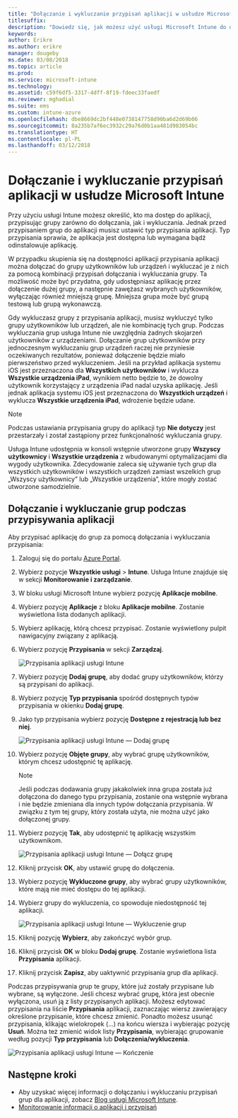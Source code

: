 ```yaml
---
title: "Dołączanie i wykluczanie przypisań aplikacji w usłudze Microsoft Intune"
titlesuffix: 
description: "Dowiedz się, jak możesz użyć usługi Microsoft Intune do dołączania i wykluczania przypisań aplikacji."
keywords: 
author: Erikre
ms.author: erikre
manager: dougeby
ms.date: 03/08/2018
ms.topic: article
ms.prod: 
ms.service: microsoft-intune
ms.technology: 
ms.assetid: c59f6df5-3317-4dff-8f19-fdeec33faedf
ms.reviewer: mghadial
ms.suite: ems
ms.custom: intune-azure
ms.openlocfilehash: dbe8669dc2bf448e0738147758d90ba6d2d69b06
ms.sourcegitcommit: 8a235b7af6ec3932c29a76d0b1aa481d983054bc
ms.translationtype: HT
ms.contentlocale: pl-PL
ms.lasthandoff: 03/12/2018
---
```

# <a name="include-and-exclude-app-assignments-in-microsoft-intune"></a>Dołączanie i wykluczanie przypisań aplikacji w usłudze Microsoft Intune

Przy użyciu usługi Intune możesz określić, kto ma dostęp do aplikacji, przypisując grupy zarówno do dołączania, jak i wykluczania. Jednak przed przypisaniem grup do aplikacji musisz ustawić typ przypisania aplikacji. Typ przypisania sprawia, że aplikacja jest dostępna lub wymagana bądź odinstalowuje aplikację. 

W przypadku skupienia się na dostępności aplikacji przypisania aplikacji można dołączać do grupy użytkowników lub urządzeń i wykluczać je z nich za pomocą kombinacji przypisań dołączania i wykluczania grupy. Ta możliwość może być przydatna, gdy udostępniasz aplikację przez dołączenie dużej grupy, a następnie zawężasz wybranych użytkowników, wyłączając również mniejszą grupę. Mniejsza grupa może być grupą testową lub grupą wykonawczą. 

Gdy wykluczasz grupy z przypisania aplikacji, musisz wykluczyć tylko grupy użytkowników lub urządzeń, ale nie kombinację tych grup. Podczas wykluczania grup usługa Intune nie uwzględnia żadnych skojarzeń użytkowników z urządzeniami. Dołączanie grup użytkowników przy jednoczesnym wykluczaniu grup urządzeń raczej nie przyniesie oczekiwanych rezultatów, ponieważ dołączenie będzie miało pierwszeństwo przed wykluczeniem. Jeśli na przykład aplikacja systemu iOS jest przeznaczona dla **Wszystkich użytkowników** i wyklucza **Wszystkie urządzenia iPad**, wynikiem netto będzie to, że dowolny użytkownik korzystający z urządzenia iPad nadal uzyska aplikację. Jeśli jednak aplikacja systemu iOS jest przeznaczona do **Wszystkich urządzeń** i wyklucza **Wszystkie urządzenia iPad**, wdrożenie będzie udane.  

>[!NOTE]
>Podczas ustawiania przypisania grupy do aplikacji typ **Nie dotyczy** jest przestarzały i został zastąpiony przez funkcjonalność wykluczania grupy. 
>
>Usługa Intune udostępnia w konsoli wstępnie utworzone grupy **Wszyscy użytkownicy** i **Wszystkie urządzenia** z wbudowanymi optymalizacjami dla wygody użytkownika. Zdecydowanie zaleca się używanie tych grup dla wszystkich użytkowników i wszystkich urządzeń zamiast wszelkich grup „Wszyscy użytkownicy” lub „Wszystkie urządzenia”, które mogły zostać utworzone samodzielnie.  

## <a name="including-and-excluding-groups-when-assigning-apps"></a>Dołączanie i wykluczanie grup podczas przypisywania aplikacji 
Aby przypisać aplikację do grup za pomocą dołączania i wykluczania przypisania:
1. Zaloguj się do portalu [Azure Portal](https://portal.azure.com).
2. Wybierz pozycje **Wszystkie usługi** > **Intune**. Usługa Intune znajduje się w sekcji **Monitorowanie i zarządzanie**.
3. W bloku usługi Microsoft Intune wybierz pozycję **Aplikacje mobilne**.
4. Wybierz pozycję **Aplikacje** z bloku **Aplikacje mobilne**. Zostanie wyświetlona lista dodanych aplikacji.
5. Wybierz aplikację, którą chcesz przypisać. Zostanie wyświetlony pulpit nawigacyjny związany z aplikacją. 
6. Wybierz pozycję **Przypisania** w sekcji **Zarządzaj**. 

    ![Przypisania aplikacji usługi Intune](./media/apps-inc-exl-01.png)
7. Wybierz pozycję **Dodaj grupę**, aby dodać grupy użytkowników, którzy są przypisani do aplikacji. 
8. Wybierz pozycję **Typ przypisania** spośród dostępnych typów przypisania w okienku **Dodaj grupę**.
9. Jako typ przypisania wybierz pozycję **Dostępne z rejestracją lub bez niej**.

    ![Przypisania aplikacji usługi Intune — Dodaj grupę](./media/apps-inc-exl-02.png)
10. Wybierz pozycję **Objęte grupy**, aby wybrać grupę użytkowników, którym chcesz udostępnić tę aplikację.

    >[!NOTE]
    >Jeśli podczas dodawania grupy jakakolwiek inna grupa została już dołączona do danego typu przypisania, zostanie ona wstępnie wybrana i nie będzie zmieniana dla innych typów dołączania przypisania. W związku z tym tej grupy, który została użyta, nie można użyć jako dołączonej grupy.

11. Wybierz pozycję **Tak**, aby udostępnić tę aplikację wszystkim użytkownikom.

    ![Przypisania aplikacji usługi Intune — Dołącz grupę](./media/apps-inc-exl-03.png)
12. Kliknij przycisk **OK**, aby ustawić grupę do dołączenia.
13. Wybierz pozycję **Wykluczone grupy**, aby wybrać grupy użytkowników, które mają nie mieć dostępu do tej aplikacji. 
14. Wybierz grupy do wykluczenia, co spowoduje niedostępność tej aplikacji.

    ![Przypisania aplikacji usługi Intune — Wykluczenie grup](./media/apps-inc-exl-04.png)
15. Kliknij pozycję **Wybierz**, aby zakończyć wybór grup.
16. Kliknij przycisk **OK** w bloku **Dodaj grupę**. Zostanie wyświetlona lista **Przypisania** aplikacji.
17. Kliknij przycisk **Zapisz**, aby uaktywnić przypisania grup dla aplikacji.

Podczas przypisywania grup te grupy, które już zostały przypisane lub wybrane, są wyłączone. Jeśli chcesz wybrać grupę, która jest obecnie wyłączona, usuń ją z listy przypisanych aplikacji. Możesz edytować przypisania na liście **Przypisania** aplikacji, zaznaczając wiersz zawierający określone przypisanie, które chcesz zmienić. Ponadto możesz usunąć przypisania, klikając wielokropek (...) na końcu wiersza i wybierając pozycję **Usuń**. Można też zmienić widok listy **Przypisania**, wybierając grupowanie według pozycji **Typ przypisania** lub **Dołączenia/wykluczenia**.

![Przypisania aplikacji usługi Intune — Kończenie](./media/apps-inc-exl-05.png)

## <a name="next-steps"></a>Następne kroki

- Aby uzyskać więcej informacji o dołączaniu i wykluczaniu przypisań grup dla aplikacji, zobacz [Blog usługi Microsoft Intune](https://aka.ms/new_app_assignment_process).
- [Monitorowanie informacji o aplikacji i przypisań](apps-monitor.md)